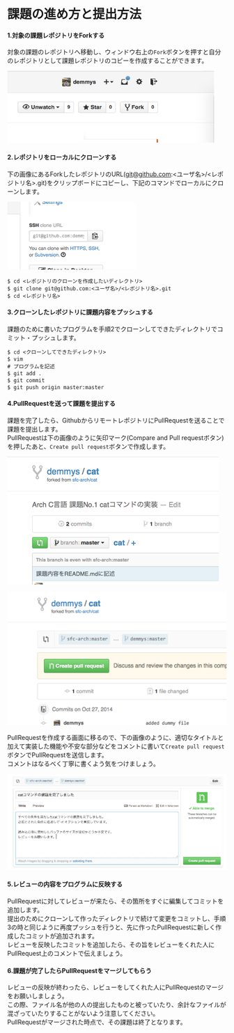 課題の進め方と提出方法
=====

#### 1.対象の課題レポジトリをForkする

対象の課題のレポジトリへ移動し、ウィンドウ右上の`Fork`ボタンを押すと自分のレポジトリとして課題レポジトリのコピーを作成することができます。

![Forkボタン](images/fork.png)

#### 2.レポジトリをローカルにクローンする

下の画像にあるForkしたレポジトリのURL(git@github.com:<ユーザ名>/<レポジトリ名>.git)をクリップボードにコピーし、下記のコマンドでローカルにクローンします。

![クローンURL](images/url.png)

```
$ cd <レポジトリのクローンを作成したいディレクトリ>
$ git clone git@github.com:<ユーザ名>/<レポジトリ名>.git
$ cd <レポジトリ名>
```

#### 3.クローンしたレポジトリに課題内容をプッシュする

課題のために書いたプログラムを手順2でクローンしてできたディレクトリでコミット・プッシュします。

```
$ cd <クローンしてできたディレクトリ>
$ vim
# プログラムを記述
$ git add .
$ git commit
$ git push origin master:master
```

#### 4.PullRequestを送って課題を提出する

課題を完了したら、GithubからリモートレポジトリにPullRequestを送ることで課題を提出します。  
PullRequestは下の画像のように矢印マーク(Compare and Pull requestボタン)を押したあと、`Create pull request`ボタンで作成します。

![Compare and Pull requestボタン](images/compare_btn.png)

![Create pull requestボタン](images/pr_btn.png)

PullRequestを作成する画面に移るので、下の画像のように、適切なタイトルと加えて実装した機能や不安な部分などをコメントに書いて`Create pull request`ボタンでPullRequestを送信します。  
コメントはなるべく丁寧に書くよう気をつけましょう。

![Create pull requestボタン2](images/pr.png)

#### 5.レビューの内容をプログラムに反映する

PullRequestに対してレビューが来たら、その箇所をすぐに編集してコミットを追加します。  
提出のためにクローンして作ったディレクトリで続けて変更をコミットし、手順3の時と同じように再度プッシュを行うと、先に作ったPullRequestに新しく作成したコミットが追加されます。  
レビューを反映したコミットを追加したら、その旨をレビューをくれた人にPullRequest上のコメントで伝えましょう。

#### 6.課題が完了したらPullRequestをマージしてもらう

レビューの反映が終わったら、レビューをしてくれた人にPullRequestのマージをお願いしましょう。  
この際、ファイル名が他の人の提出したものと被っていたり、余計なファイルが混ざっていたりすることがないよう注意してください。  
PullRequestがマージされた時点で、その課題は終了となります。
